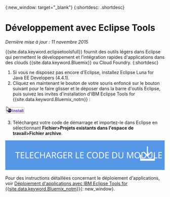 {:new_window: target="_blank"}
{:shortdesc: .shortdesc}

# Développement avec Eclipse Tools
*Dernière mise à jour : 11 novembre 2015*

{{site.data.keyword.eclipsetoolsfull}} fournit des outils légers dans Eclipse qui permettent le
développement et l'intégration rapides d'applications dans des clouds {{site.data.keyword.Bluemix}} ou
Cloud
Foundry.
{:shortdesc}

  1. Si vous ne disposez pas encore d'Eclipse, installez Eclipse Luna for Java EE Developers (4.4.1).
  2. Cliquez en maintenant le bouton de votre souris enfoncé sur le bouton suivant pour le faire glisser et le déposer dans la barre d'outils
Eclipse, puis suivez les invites d'installation d'IBM Eclipse Tools for {{site.data.keyword.Bluemix_notm}} :
  
  ![Glisser et déposer dans un espace de travail Eclipse Luna en cours d'exécution pour installer IBM Eclipse Tools for {{site.data.keyword.Bluemix_notm}}](images/installbutton.png) 

  3. Téléchargez votre code de démarrage et importez-le dans Eclipse en sélectionnant **Fichier>Projets
existants dans l'espace de travail>Fichier archive**.

  <p>
  <a class="xref" href="http://bluemix.net" target="_blank" title="(Ouverture dans un nouvel onglet ou une nouvelle fenêtre)"><img class="image" src="images/btn_starter-code.svg" alt="Télécharger le code du module de démarrage" /> </a>
  </p>

Pour des instructions détaillées concernant le déploiement d'applications, voir [Déploiement d'applications avec IBM Eclipse Tools for {{site.data.keyword.Bluemix_notm}}](../manageapps/eclipsetools/eclipsetools.html#eclipsetools){: new_window}.
